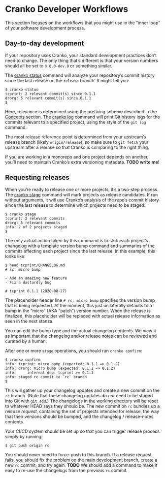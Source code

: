 # Cranko Developer Workflows

This section focuses on the workflows that you might use in the “inner loop” of
your software development process.


## Day-to-day development

If your repository uses Cranko, your standard development practices don’t need
to change. The only thing that’s different is that your version numbers should
all be set to `0.0.0-dev.0` or something similar.

The [cranko status] command will analyze your repository’s commit history since
the last release on the `release` branch. It might tell you:

[cranko status]: ../commands/dev/status.md

```shell
$ cranko status
tcprint: 2 relevant commit(s) since 0.1.1
drorg: 5 relevant commit(s) since 0.1.1
$
```

Here, relevance is determined using the prefixing scheme described in the
[Concepts] section. The [cranko log] command will print Git history logs for the
commits relevant to a specified project, using the style of the `git log`
command.

[cranko log]: ../commands/dev/log.md

The most release reference point is determined from your upstream’s release
branch (likely `origin/release`), so make sure to `git fetch` your upstream
after a release so that Cranko is comparing to the right thing.

[Concepts]: ../concepts/index.md

If you are working in a monorepo and one project depends on another, you’ll need
to maintain Cranko’s extra versioning metadata. **TODO write me!**


## Requesting releases

When you’re ready to release one or more projects, it’s a two-step process. The
[cranko stage] command will mark projects as release candidates. If run without
arguments, it will use Cranko’s analysis of the repo’s commit history since the
last release to determine which projects need to be staged:

[cranko stage]: ../commands/dev/stage.md

```shell
$ cranko stage
tcprint: 2 relevant commits
drorg: 5 relevant commits
info: 2 of 2 projects staged
$
```

The only actual action taken by this command is to stub each project’s changelog
with a template version bump command and summaries of the commits affecting each
project since the last release. In this example, this looks like:

```shell
$ head tcprint/CHANGELOG.md
# rc: micro bump

- Add an amazing new feature
- Fix a dastardly bug

# tcprint 0.1.1 (2020-08-27)

```

The placeholder header line `# rc: micro bump` specifies the version bump that
is being requested. At the moment, this just unilaterally defaults to a bump in
the “micro” (AKA “patch”) version number. When the release is finalized, this
placeholder will be replaced with actual release information as seen in the next
stanza.

You can edit the bump type and the actual changelog contents. We view it as
important that the changelog and/or release notes can be reviewed and curated by
a human.

After one or more `stage` operations, you should run `cranko confirm`:

```shell
$ cranko confirm
info: tcprint: micro bump (expected: 0.1.1 => 0.1.2)
info: drorg: micro bump (expected: 0.1.1 => 0.1.2)
info:     internal dep: tcprint >= 0.1.1
info: staged rc commit to `rc` branch
$
```

This will gather up your changelog updates and create a new commit on the `rc`
branch. (Note that these changelog updates do *not* need to be staged into Git
with `git add`.) The changelogs in the working directory will be reset to
whatever HEAD says they should be. The new commit on `rc` bundles up a *release
request*, containing the set of projects intended for release, the way that
their versions should be bumped, and the changelog / release-notes contents.

Your CI/CD system should be set up so that you can trigger release process
simply by running:

```shell
$ git push origin rc
```

You should never need to force-push to this branch. If a release request fails,
you should fix the problem on the main development branch, create a new `rc`
commit, and try again. **TODO** We should add a command to make it easy to
re-use the changelogs from the previous `rc` commit.